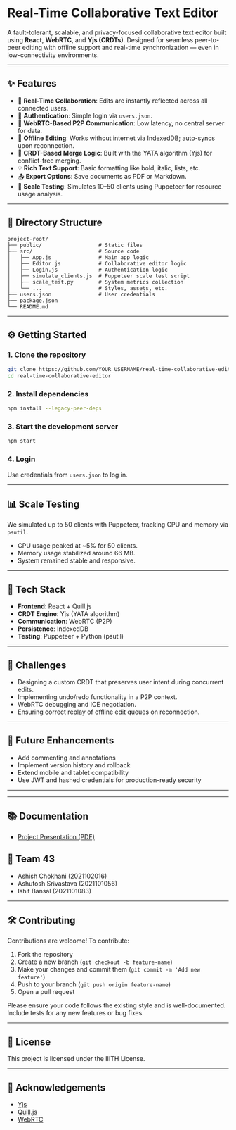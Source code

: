 # Real-Time Collaborative Text Editor

A fault-tolerant, scalable, and privacy-focused collaborative text editor built using **React**, **WebRTC**, and **Yjs (CRDTs)**. Designed for seamless peer-to-peer editing with offline support and real-time synchronization — even in low-connectivity environments.

---

## ✨ Features

- 🔄 **Real-Time Collaboration**: Edits are instantly reflected across all connected users.
- 🔐 **Authentication**: Simple login via `users.json`.
- 📡 **WebRTC-Based P2P Communication**: Low latency, no central server for data.
- 💾 **Offline Editing**: Works without internet via IndexedDB; auto-syncs upon reconnection.
- 🧠 **CRDT-Based Merge Logic**: Built with the YATA algorithm (Yjs) for conflict-free merging.
- 💡 **Rich Text Support**: Basic formatting like bold, italic, lists, etc.
- 📤 **Export Options**: Save documents as PDF or Markdown.
- 🧪 **Scale Testing**: Simulates 10–50 clients using Puppeteer for resource usage analysis.

---

## 📁 Directory Structure

```
project-root/
├── public/                  # Static files
├── src/                     # Source code
│   ├── App.js               # Main app logic
│   ├── Editor.js            # Collaborative editor logic
│   ├── Login.js             # Authentication logic
│   ├── simulate_clients.js  # Puppeteer scale test script
│   ├── scale_test.py        # System metrics collection
│   └── ...                  # Styles, assets, etc.
├── users.json               # User credentials
├── package.json
└── README.md
```

---

## ⚙️ Getting Started

### 1. Clone the repository

```bash
git clone https://github.com/YOUR_USERNAME/real-time-collaborative-editor.git
cd real-time-collaborative-editor
```

### 2. Install dependencies

```bash
npm install --legacy-peer-deps
```

### 3. Start the development server

```bash
npm start
```

### 4. Login

Use credentials from `users.json` to log in.

---

## 📊 Scale Testing

We simulated up to 50 clients with Puppeteer, tracking CPU and memory via `psutil`.

- CPU usage peaked at ~5% for 50 clients.
- Memory usage stabilized around 66 MB.
- System remained stable and responsive.

---

## 🧠 Tech Stack

- **Frontend**: React + Quill.js
- **CRDT Engine**: Yjs (YATA algorithm)
- **Communication**: WebRTC (P2P)
- **Persistence**: IndexedDB
- **Testing**: Puppeteer + Python (psutil)

---

## 🚧 Challenges

- Designing a custom CRDT that preserves user intent during concurrent edits.
- Implementing undo/redo functionality in a P2P context.
- WebRTC debugging and ICE negotiation.
- Ensuring correct replay of offline edit queues on reconnection.

---

## 🚀 Future Enhancements

- Add commenting and annotations
- Implement version history and rollback
- Extend mobile and tablet compatibility
- Use JWT and hashed credentials for production-ready security

---

---

## 📚 Documentation

- [Project Presentation (PDF)](./docs/REAL_TIME_Presentation.pdf)

## 👥 Team 43

- Ashish Chokhani (2021102016)
- Ashutosh Srivastava (2021101056)
- Ishit Bansal (2021101083)

---

## 🛠️ Contributing

Contributions are welcome! To contribute:

1. Fork the repository
2. Create a new branch (`git checkout -b feature-name`)
3. Make your changes and commit them (`git commit -m 'Add new feature'`)
4. Push to your branch (`git push origin feature-name`)
5. Open a pull request

Please ensure your code follows the existing style and is well-documented. Include tests for any new features or bug fixes.

---

## 📄 License

This project is licensed under the IIITH License.

---

## 🙌 Acknowledgements

- [Yjs](https://github.com/yjs/yjs)
- [Quill.js](https://quilljs.com/)
- [WebRTC](https://webrtc.org/)